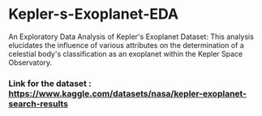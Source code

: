 # Kepler-s-Exoplanet-EDA
An Exploratory Data Analysis of Kepler's Exoplanet Dataset: This analysis elucidates the influence of various attributes on the determination of a celestial body's classification as an exoplanet within the Kepler Space Observatory.

### Link for the dataset : https://www.kaggle.com/datasets/nasa/kepler-exoplanet-search-results
